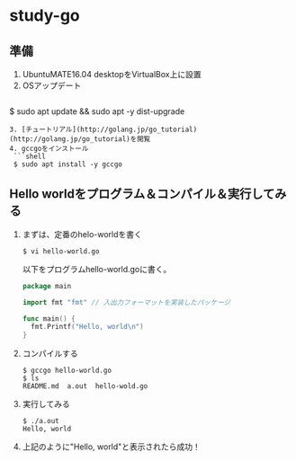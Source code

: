 # study-go

## 準備
1. UbuntuMATE16.04 desktopをVirtualBox上に設置
2. OSアップデート  
   ```shell
  $ sudo apt update && sudo apt -y dist-upgrade
  ```
3. [チュートリアル](http://golang.jp/go_tutorial)(http://golang.jp/go_tutorial)を閲覧
4. gccgoをインストール  
   ```shell
   $ sudo apt install -y gccgo
   ```
   
## Hello worldをプログラム＆コンパイル＆実行してみる
1. まずは、定番のhelo-worldを書く
   ```shell
   $ vi hello-world.go
   ```
   以下をプログラムhello-world.goに書く。
   ```go
   package main
   
   import fmt "fmt" // 入出力フォーマットを実装したパッケージ
   
   func main() {
     fmt.Printf("Hello, world\n")
   }
   ```
2. コンパイルする
   ```shell
   $ gccgo hello-world.go
   $ ls
   README.md  a.out  hello-wold.go
      ```
3. 実行してみる
   ```shell
   $ ./a.out
   Hello, world
   ```
4. 上記のように"Hello, world"と表示されたら成功！
   ```
